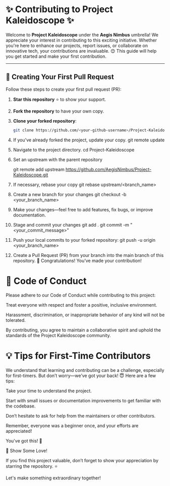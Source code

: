 # ✨ Contributing to Project Kaleidoscope ✨

Welcome to **Project Kaleidoscope** under the **Aegis Nimbus** umbrella! We appreciate your interest in contributing to this exciting initiative. Whether you're here to enhance our projects, report issues, or collaborate on innovative tech, your contributions are invaluable. 😊 This guide will help you get started and make your first contribution.

---

## 🌟 Creating Your First Pull Request

Follow these steps to create your first pull request (PR):

1. **Star this repository** ⭐ to show your support.
2. **Fork the repository** to have your own copy.
3. **Clone your forked repository**:
   ```bash
   git clone https://github.com/<your-github-username>/Project-Kaleidoscope.git
4. If you've already forked the project, update your copy.
   git remote update
5. Navigate to the project directory.
   cd Project-Kaleidoscope
6. Set an upstream with the parent repository

   git remote add upstream https://github.com/AegisNimbus/Project-Kaleidoscope.git
8. If necessary, rebase your copy
   git rebase upstream/<branch_name>
9. Create a new branch for your changes
   git checkout -b <your_branch_name>
10. Make your changes—feel free to add features, fix bugs, or improve documentation.
11. Stage and commit your changes
    git add .
    git commit -m "<your_commit_message>"
12. Push your local commits to your forked repository:
    git push -u origin <your_branch_name>
13. Create a Pull Request (PR) from your branch into the main branch of this repository.
🎉 Congratulations! You’ve made your contribution!

# 🌟 Code of Conduct
Please adhere to our Code of Conduct while contributing to this project:

Treat everyone with respect and foster a positive, inclusive environment.

Harassment, discrimination, or inappropriate behavior of any kind will not be tolerated.

By contributing, you agree to maintain a collaborative spirit and uphold the standards of the Project Kaleidoscope community.

# 💡 Tips for First-Time Contributors
We understand that learning and contributing can be a challenge, especially for first-timers. But don’t worry—we’ve got your back! 😇 Here are a few tips:

Take your time to understand the project.

Start with small issues or documentation improvements to get familiar with the codebase.

Don’t hesitate to ask for help from the maintainers or other contributors.

Remember, everyone was a beginner once, and your efforts are appreciated!

You've got this! 💪


🧡 Show Some Love!

If you find this project valuable, don’t forget to show your appreciation by starring the repository. ⭐

Let's make something extraordinary together!
